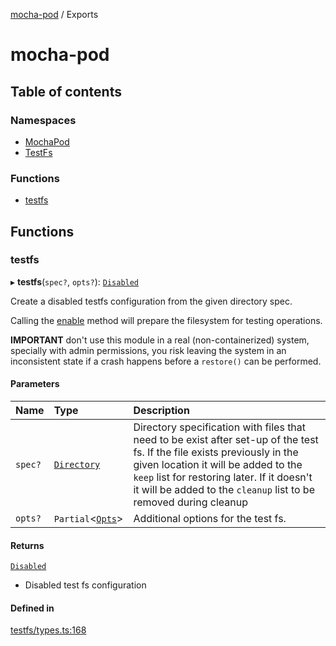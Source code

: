 [mocha-pod](README.md) / Exports

# mocha-pod

## Table of contents

### Namespaces

- [MochaPod](modules/MochaPod.md)
- [TestFs](modules/TestFs.md)

### Functions

- [testfs](modules.md#testfs)

## Functions

### <a id="testfs" name="testfs"></a> testfs

▸ **testfs**(`spec?`, `opts?`): [`Disabled`](interfaces/TestFs.Disabled.md)

Create a disabled testfs configuration from the given directory spec.

Calling the [enable](interfaces/TestFs.Disabled.md#enable) method will prepare the filesystem for testing
operations.

**IMPORTANT** don't use this module in a real (non-containerized) system, specially with admin permissions, you risk leaving the system
in an inconsistent state if a crash happens before a `restore()` can be performed.

#### Parameters

| Name | Type | Description |
| :------ | :------ | :------ |
| `spec?` | [`Directory`](interfaces/TestFs.Directory.md) | Directory specification with files that need to be               exist after set-up of the test fs. If the file exists previously               in the given location it will be added to the `keep` list for restoring later.               If it doesn't it will be added to the `cleanup` list to be removed during cleanup |
| `opts?` | `Partial`<[`Opts`](interfaces/TestFs.Opts.md)\> | Additional options for the test fs. |

#### Returns

[`Disabled`](interfaces/TestFs.Disabled.md)

- Disabled test fs configuration

#### Defined in

[testfs/types.ts:168](https://github.com/balena-io-modules/mocha-pod/blob/01a67c2/lib/testfs/types.ts#L168)
